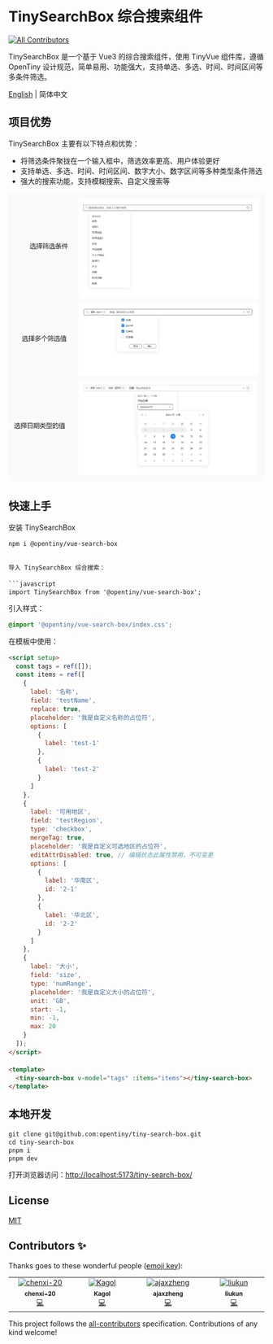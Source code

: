 # TinySearchBox 综合搜索组件
<!-- ALL-CONTRIBUTORS-BADGE:START - Do not remove or modify this section -->
[![All Contributors](https://img.shields.io/badge/all_contributors-4-orange.svg?style=flat-square)](#contributors-)
<!-- ALL-CONTRIBUTORS-BADGE:END -->

TinySearchBox 是一个基于 Vue3 的综合搜索组件，使用 TinyVue 组件库，遵循 OpenTiny 设计规范，简单易用、功能强大，支持单选、多选、时间、时间区间等多条件筛选。

[English](README.md) | 简体中文

## 项目优势

TinySearchBox 主要有以下特点和优势：

- 将筛选条件聚拢在一个输入框中，筛选效率更高、用户体验更好
- 支持单选、多选、时间、时间区间、数字大小、数字区间等多种类型条件筛选
- 强大的搜索功能，支持模糊搜索、自定义搜索等

![TinySearchBox](TinySearchBox.png)

## 快速上手

安装 TinySearchBox

```shell
npm i @opentiny/vue-search-box
```
```

导入 TinySearchBox 综合搜索：

```javascript
import TinySearchBox from '@opentiny/vue-search-box';
```

引入样式：

```css
@import '@opentiny/vue-search-box/index.css';
```

在模板中使用：

```html
<script setup>
  const tags = ref([]);
  const items = ref([
    {
      label: '名称',
      field: 'testName',
      replace: true,
      placeholder: '我是自定义名称的占位符',
      options: [
        {
          label: 'test-1'
        },
        {
          label: 'test-2'
        }
      ]
    },
    {
      label: '可用地区',
      field: 'testRegion',
      type: 'checkbox',
      mergeTag: true,
      placeholder: '我是自定义可选地区的占位符',
      editAttrDisabled: true, // 编辑状态此属性禁用，不可变更
      options: [
        {
          label: '华南区',
          id: '2-1'
        },
        {
          label: '华北区',
          id: '2-2'
        }
      ]
    },
    {
      label: '大小',
      field: 'size',
      type: 'numRange',
      placeholder: '我是自定义大小的占位符',
      unit: 'GB',
      start: -1,
      min: -1,
      max: 20
    }
  ]);
</script>

<template>
  <tiny-search-box v-model="tags" :items="items"></tiny-search-box>
</template>
```

## 本地开发

```shell
git clone git@github.com:opentiny/tiny-search-box.git
cd tiny-search-box
pnpm i
pnpm dev
```

打开浏览器访问：[http://localhost:5173/tiny-search-box/](http://localhost:5173/tiny-search-box/)

## License

[MIT](LICENSE)

## Contributors ✨

Thanks goes to these wonderful people ([emoji key](https://allcontributors.org/docs/en/emoji-key)):

<!-- ALL-CONTRIBUTORS-LIST:START - Do not remove or modify this section -->
<!-- prettier-ignore-start -->
<!-- markdownlint-disable -->
<table>
  <tbody>
    <tr>
      <td align="center" valign="top" width="12.5%"><a href="https://github.com/chenxi-20"><img src="https://avatars.githubusercontent.com/u/76168465?v=4?s=100" width="100px;" alt="chenxi-20"/><br /><sub><b>chenxi-20</b></sub></a><br /><a href="https://github.com/opentiny/tiny-vue/commits?author=chenxi-20" title="Code">💻</a></td>
      <td align="center" valign="top" width="12.5%"><a href="https://kagol.github.io/blogs"><img src="https://avatars.githubusercontent.com/u/9566362?v=4?s=100" width="100px;" alt="Kagol"/><br /><sub><b>Kagol</b></sub></a><br /><a href="https://github.com/opentiny/tiny-search-box/commits?author=kagol" title="Code">💻</a></td>
      <td align="center" valign="top" width="12.5%"><a href="https://github.com/zzcr"><img src="https://avatars.githubusercontent.com/u/18521562?v=4?s=100" width="100px;" alt="ajaxzheng"/><br /><sub><b>ajaxzheng</b></sub></a><br /><a href="https://github.com/opentiny/tiny-search-box/commits?author=zzcr" title="Code">💻</a></td>
      <td align="center" valign="top" width="12.5%"><a href="https://github.com/discreted66"><img src="https://avatars.githubusercontent.com/u/190872652?v=4?s=100" width="100px;" alt="liukun"/><br /><sub><b>liukun</b></sub></a><br /><a href="https://github.com/opentiny/tiny-vue/commits?author=discreted66" title="Code">💻</a></td>
    </tr>
  </tbody>
</table>

<!-- markdownlint-restore -->
<!-- prettier-ignore-end -->

<!-- ALL-CONTRIBUTORS-LIST:END -->

This project follows the [all-contributors](https://github.com/all-contributors/all-contributors) specification. Contributions of any kind welcome!